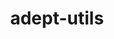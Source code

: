 ---
title: "adept-utils"
layout: cache
categories: [package, v0.18.0]
meta: {"versions": ["1.0.1"], "compilers": ["gcc@=7.5.0"], "oss": ["ubuntu18.04"], "platforms": ["linux"], "targets": ["x86_64"], "stacks": ["root", "tutorial"], "num_specs": 1, "num_specs_by_stack": {"root": 1, "tutorial": 1}}
spec_details: [{"hash": "b6pt4uci3xmcpoafdtckj7rvpjbsh7zr", "compiler": "gcc@=7.5.0", "versions": ["1.0.1"], "os": "ubuntu18.04", "platform": "linux", "target": "x86_64", "variants": ["build_type=RelWithDebInfo", "~ipo"], "stacks": ["root", "tutorial"], "size": "-", "tarball": "https://binaries.spack.io/v0.18.0/build_cache/linux-ubuntu18.04-x86_64/gcc-7.5.0/adept-utils-1.0.1/linux-ubuntu18.04-x86_64-gcc-7.5.0-adept-utils-1.0.1-b6pt4uci3xmcpoafdtckj7rvpjbsh7zr.spack"}]
---
